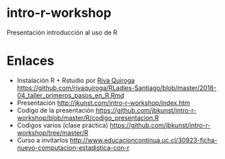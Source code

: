 # intro-r-workshop

Presentación introducción al uso de R

# Enlaces

- Instalación R + Rstudio por [Riva Quiroga](https://twitter.com/rivaquiroga) https://github.com/rivaquiroga/RLadies-Santiago/blob/master/2018-04_taller_primeros_pasos_en_R.Rmd
- Presentación http://jkunst.com/intro-r-workshop/index.htm
- Codigo de la presentación https://github.com/jbkunst/intro-r-workshop/blob/master/R/codigo_presentacion.R
- Codigos varios (clase práctica) https://github.com/jbkunst/intro-r-workshop/tree/master/R
- Curso a invitarlos http://www.educacioncontinua.uc.cl/30923-ficha-nuevo-computacion-estadistica-con-r
